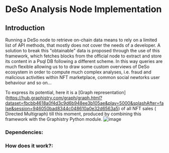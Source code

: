 # DeSo Analysis Node Implementation

## Introduction
Running a DeSo node to retrieve on-chain data means to rely on a limited list of API methods, that mostly does not cover the needs of a developer. A solution to break this "obtainable" data is proposed through the use of this framework, which fetches blocks from the official node to extract and store its content in a Psql DB following a different scheme. In this way queries are much flexible allowing us to to draw some custom overviews of DeSo ecosystem in order to compute much complex analyses, i.e. fraud and malicious activities within NFT marketplace, common social newtorks user behaviour and so on...

To express its potential, here it is a [Graph representation] (https://hub.graphistry.com/graph/graph.html?dataset=fbcbb4618a0f4d3c9d6b948ee3b105ae&play=5000&splashAfter=false&session=946050bad8344c048610a0e32d6563a5) of all NFT sales ( Directed Multigraph) till this moment, produced by combining this framework with the Graphistry Python module.
![image](https://user-images.githubusercontent.com/52136996/206786729-13eeb0dc-7883-42e5-be77-22c61bb0f36c.png)

### Dependencies:

### How does it work?:
